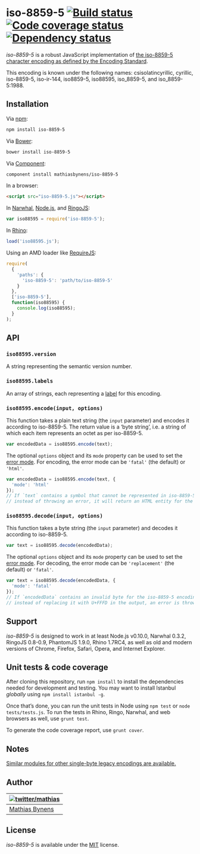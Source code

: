 # iso-8859-5 [![Build status](https://travis-ci.org/mathiasbynens/iso-8859-5.svg?branch=master)](https://travis-ci.org/mathiasbynens/iso-8859-5) [![Code coverage status](http://img.shields.io/coveralls/mathiasbynens/iso-8859-5/master.svg)](https://coveralls.io/r/mathiasbynens/iso-8859-5) [![Dependency status](https://gemnasium.com/mathiasbynens/iso-8859-5.svg)](https://gemnasium.com/mathiasbynens/iso-8859-5)

_iso-8859-5_ is a robust JavaScript implementation of [the iso-8859-5 character encoding as defined by the Encoding Standard](http://encoding.spec.whatwg.org/#iso-8859-5).

This encoding is known under the following names: csisolatincyrillic, cyrillic, iso-8859-5, iso-ir-144, iso8859-5, iso88595, iso_8859-5, and iso_8859-5:1988.

## Installation

Via [npm](http://npmjs.org/):

```bash
npm install iso-8859-5
```

Via [Bower](http://bower.io/):

```bash
bower install iso-8859-5
```

Via [Component](https://github.com/component/component):

```bash
component install mathiasbynens/iso-8859-5
```

In a browser:

```html
<script src="iso-8859-5.js"></script>
```

In [Narwhal](http://narwhaljs.org/), [Node.js](http://nodejs.org/), and [RingoJS](http://ringojs.org/):

```js
var iso88595 = require('iso-8859-5');
```

In [Rhino](http://www.mozilla.org/rhino/):

```js
load('iso88595.js');
```

Using an AMD loader like [RequireJS](http://requirejs.org/):

```js
require(
  {
    'paths': {
      'iso-8859-5': 'path/to/iso-8859-5'
    }
  },
  ['iso-8859-5'],
  function(iso88595) {
    console.log(iso88595);
  }
);
```

## API

### `iso88595.version`

A string representing the semantic version number.

### `iso88595.labels`

An array of strings, each representing a [label](http://encoding.spec.whatwg.org/#label) for this encoding.

### `iso88595.encode(input, options)`

This function takes a plain text string (the `input` parameter) and encodes it according to iso-8859-5. The return value is a ‘byte string’, i.e. a string of which each item represents an octet as per iso-8859-5.

```js
var encodedData = iso88595.encode(text);
```

The optional `options` object and its `mode` property can be used to set the [error mode](http://encoding.spec.whatwg.org/#error-mode). For encoding, the error mode can be `'fatal'` (the default) or `'html'`.

```js
var encodedData = iso88595.encode(text, {
  'mode': 'html'
});
// If `text` contains a symbol that cannot be represented in iso-8859-5,
// instead of throwing an error, it will return an HTML entity for the symbol.
```

### `iso88595.decode(input, options)`

This function takes a byte string (the `input` parameter) and decodes it according to iso-8859-5.

```js
var text = iso88595.decode(encodedData);
```

The optional `options` object and its `mode` property can be used to set the [error mode](http://encoding.spec.whatwg.org/#error-mode). For decoding, the error mode can be `'replacement'` (the default) or `'fatal'`.

```js
var text = iso88595.decode(encodedData, {
  'mode': 'fatal'
});
// If `encodedData` contains an invalid byte for the iso-8859-5 encoding,
// instead of replacing it with U+FFFD in the output, an error is thrown.
```

## Support

_iso-8859-5_ is designed to work in at least Node.js v0.10.0, Narwhal 0.3.2, RingoJS 0.8-0.9, PhantomJS 1.9.0, Rhino 1.7RC4, as well as old and modern versions of Chrome, Firefox, Safari, Opera, and Internet Explorer.

## Unit tests & code coverage

After cloning this repository, run `npm install` to install the dependencies needed for development and testing. You may want to install Istanbul _globally_ using `npm install istanbul -g`.

Once that’s done, you can run the unit tests in Node using `npm test` or `node tests/tests.js`. To run the tests in Rhino, Ringo, Narwhal, and web browsers as well, use `grunt test`.

To generate the code coverage report, use `grunt cover`.

## Notes

[Similar modules for other single-byte legacy encodings are available.](https://www.npmjs.org/browse/keyword/legacy-encoding)

## Author

| [![twitter/mathias](https://gravatar.com/avatar/24e08a9ea84deb17ae121074d0f17125?s=70)](https://twitter.com/mathias "Follow @mathias on Twitter") |
|---|
| [Mathias Bynens](https://mathiasbynens.be/) |

## License

_iso-8859-5_ is available under the [MIT](https://mths.be/mit) license.
